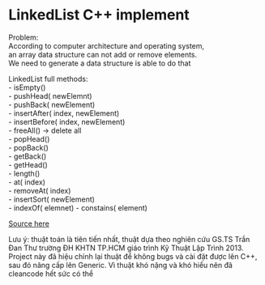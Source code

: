 #  LinkedList C++ implement

Problem:   
 According to computer architecture and operating system,  
 an array data structure can not add or remove elements.  
 We need to generate a data structure is able to do that  
 
 LinkedList full methods:  
 	- isEmpty()  
	- pushHead( newElemnt)  
        - pushBack( newElement)  
	- insertAfter( index, newElement)  
	- insertBefore( index, newElement)  
	- freeAll()  -> delete all  
	- popHead()  
	- popBack()  
	- getBack()  
	- getHead()  
	- length()  
	- at( index)  
	- removeAt( index)  
	- insertSort( newElement)  
	- indexOf( elemnet)   - constains( element)

[Source here](https://github.com/minhtuan29/linked-list-full-methods-cplus-implement/blob/main/dslk.cpp)  

Lưu ý: thuật toán là tiên tiến nhất, thuật dựa theo nghiên cứu GS.TS Trần Đan Thư trường ĐH KHTN TP.HCM giáo trình Kỹ Thuật Lập Trình 2013. Project này đã hiệu chỉnh lại thuật để không bugs và cài đặt được lên C++, sau đó nâng cấp lên Generic. Vì thuật khó nặng và khó hiểu nên đã cleancode hết sức có thể

